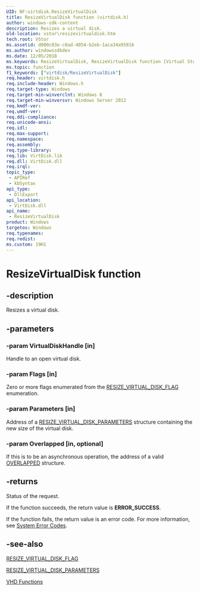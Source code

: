 ```yaml
---
UID: NF:virtdisk.ResizeVirtualDisk
title: ResizeVirtualDisk function (virtdisk.h)
author: windows-sdk-content
description: Resizes a virtual disk.
old-location: vstor\resizevirtualdisk.htm
tech.root: VStor
ms.assetid: d000c03e-c0ad-4054-b2eb-1aca34a95816
ms.author: windowssdkdev
ms.date: 12/05/2018
ms.keywords: ResizeVirtualDisk, ResizeVirtualDisk function [Virtual Storage], virtdisk/ResizeVirtualDisk, vstor.resizevirtualdisk
ms.topic: function
f1_keywords: ["virtdisk/ResizeVirtualDisk"]
req.header: virtdisk.h
req.include-header: Windows.h
req.target-type: Windows
req.target-min-winverclnt: Windows 8
req.target-min-winversvr: Windows Server 2012
req.kmdf-ver: 
req.umdf-ver: 
req.ddi-compliance: 
req.unicode-ansi: 
req.idl: 
req.max-support: 
req.namespace: 
req.assembly: 
req.type-library: 
req.lib: VirtDisk.lib
req.dll: VirtDisk.dll
req.irql: 
topic_type:
 - APIRef
 - kbSyntax
api_type:
 - DllExport
api_location:
 - VirtDisk.dll
api_name:
 - ResizeVirtualDisk
product: Windows
targetos: Windows
req.typenames: 
req.redist: 
ms.custom: 19H1
---
```


# ResizeVirtualDisk function


## -description


Resizes a virtual disk.


## -parameters




### -param VirtualDiskHandle [in]

Handle to an open virtual disk.


### -param Flags [in]

Zero or more flags enumerated from the 
      <a href="https://docs.microsoft.com/windows/desktop/api/virtdisk/ne-virtdisk-_resize_virtual_disk_flag">RESIZE_VIRTUAL_DISK_FLAG</a> enumeration.


### -param Parameters [in]

Address of a 
      <a href="https://docs.microsoft.com/windows/desktop/api/virtdisk/ns-virtdisk-_resize_virtual_disk_parameters">RESIZE_VIRTUAL_DISK_PARAMETERS</a> 
      structure containing the new size of the virtual disk.


### -param Overlapped [in, optional]

If this is to be an asynchronous operation, the address of a valid 
      <a href="https://docs.microsoft.com/windows/desktop/api/minwinbase/ns-minwinbase-_overlapped">OVERLAPPED</a> structure.


## -returns



Status of the request.

If the function succeeds, the return value is <b>ERROR_SUCCESS</b>.

If the function fails, the return value is an error code. For more information, see 
       <a href="https://docs.microsoft.com/windows/desktop/Debug/system-error-codes">System Error Codes</a>.




## -see-also




<a href="https://docs.microsoft.com/windows/desktop/api/virtdisk/ne-virtdisk-_resize_virtual_disk_flag">RESIZE_VIRTUAL_DISK_FLAG</a>



<a href="https://docs.microsoft.com/windows/desktop/api/virtdisk/ns-virtdisk-_resize_virtual_disk_parameters">RESIZE_VIRTUAL_DISK_PARAMETERS</a>



<a href="https://docs.microsoft.com/previous-versions/windows/desktop/legacy/dd323699(v=vs.85)">VHD Functions</a>
 

 

